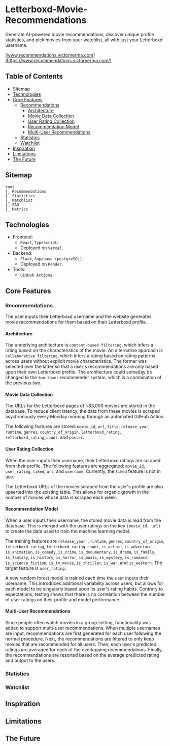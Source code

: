 # Letterboxd-Movie-Recommendations

Generate AI-powered movie recommendations, discover unique profile statistics,
and pick movies from your watchlist, all with just your Letterboxd username.

[www.recommendations.victorverma.com](https://www.recommendations.victorverma.com/)

## Table of Contents

-   [Sitemap](#sitemap)
-   [Technologies](#technologies)
-   [Core Features](#core-features)
    -   [Recommendations](#recommendations)
        -   [Architecture](#architecture)
        -   [Movie Data Collection](#movie-data-collection)
        -   [User Rating Collection](#user-rating-collection)
        -   [Recommendation Model](#recommendation-model)
        -   [Multi-User Recommendations](#multi-user-recommendations)
    -   [Statistics](#statistics)
    -   [Watchlist](#watchlist)
-   [Inspiration](#inspiration)
-   [Limitations](#limitations)
-   [The Future](#the-future)

## Sitemap

```
root
|_ Recommendations
|_ Statistics
|_ Watchlist
|_ FAQ
|_ Metrics
```

## Technologies

-   Frontend:
    -   `React`, `TypeScript`.
    -   Deployed on `Vercel`.
-   Backend:
    -   `Flask`, `Supabase (postgreSQL)`.
    -   Deployed on `Render`.
-   Tools:
    -   `GitHub Actions`.

## Core Features

### Recommendations

The user inputs their Letterboxd username and the website generates movie
recommendations for them based on their Letterboxd profile.

#### Architecture

The underlying architecture is `content-based filtering`, which infers a rating
based on the characteristics of the movie. An alternative approach is
`collaborative filtering`, which infers a rating based on rating patterns across
users without explicit movie characteristics. The former was selected over the
latter so that a user's recommendations are only based upon their own Letterboxd
profile. The architecture could someday be changed to the `two-tower`
recommender system, which is a combination of the previous two.

#### Movie Data Collection

The URLs for the Letterboxd pages of ~83,000 movies are stored in the database.
To reduce client latency, the data from these movies is scraped asychronously
every Monday morning through an automated GitHub Action.

The following features are stored: `movie_id`, `url`, `title`, `release_year`,
`runtime`, `genres`, `country_of_origin`, `letterboxd_rating`,
`letterboxd_rating_count`, and `poster`.

#### User Rating Collection

When the user inputs their username, their Letterboxd ratings are scraped from
their profile. The following features are aggregated: `movie_id`, `user_rating`,
`liked`, `url`, and `username`. Currently, the `liked` feature is not in use.

The Letterboxd URLs of the movies scraped from the user's profile are also
upserted into the existing table. This allows for organic growth in the number
of movies whose data is scraped each week.

#### Recommendation Model

When a user inputs their username, the stored movie data is read from the
database. This is merged with the user ratings on the key `(movie_id, url)` to
create the data used to train the machine learning model.

The training features are `release_year `, `runtime`, `genres`,
`country_of_origin`, `letterboxd_rating`, `letterboxd_rating_count`,
`is_action`, `is_adventure`, `is_animation`, `is_comedy`, `is_crime`,
`is_documentary`, `is_drama`, `is_family`, `is_fantasy`, `is_history`,
`is_horror`, `is_music`, `is_mystery`, `is_romance`, `is_science_fiction`,
`is_tv_movie`, `is_thriller`, `is_war`, and `is_western`. The target feature is
`user_rating`.

A new random forest model is trained each time the user inputs their username.
This introduces additional variability across users, but allows for each model
to be singularly based upon its user's rating habits. Contrary to expectations,
testing shows that there is no correlation between the number of user ratings on
their profile and model performance.

#### Multi-User Recommendations

Since people often watch movies in a group setting, functionality was added to
support multi-user recommendations. When multiple usernames are input,
recommendations are first generated for each user following the normal
procedure. Next, the recommendations are filtered to only keep movies that are
recommended for all users. Then, each user's predicted ratings are averaged for
each of the overlapping recommendations. Finally, the recommendations are
resorted based on the average predicted rating and output to the users.

### Statistics

### Watchlist

## Inspiration

## Limitations

## The Future

